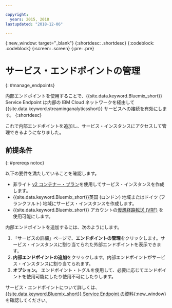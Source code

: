 ```yaml
---

copyright:
  years: 2015, 2018
lastupdated: "2018-12-06"

---
```


<!-- Attribute definitions -->
{:new_window: target="_blank"}
{:shortdesc: .shortdesc}
{:codeblock: .codeblock}
{:screen: .screen}
{:pre: .pre}

# サービス・エンドポイントの管理
{: #manage_endpoints}

内部エンドポイントを使用することで、{{site.data.keyword.Bluemix_short}} Service Endpoint は内部の IBM Cloud ネットワークを経由して {{site.data.keyword.streaminganalyticsshort}} サービスへの接続を有効にします。
{:shortdesc}

これで内部エンドポイントを追加し、サービス・インスタンスにアクセスして管理できるようになりました。

## 前提条件
{: #prereqs notoc}

以下の要件を満たしていることを確認します。
- 非ライト [v2 コンテナー・プラン](/docs/services/StreamingAnalytics/service_plans.html)を使用してサービス・インスタンスを作成します。
- {{site.data.keyword.Bluemix_short}}英国 (ロンドン) 地域またはドイツ (フランクフルト) 地域にサービス・インスタンスを作成します。
- {{site.data.keyword.Bluemix_short}} アカウントの[仮想経路転送 (VRF)](/docs/infrastructure/direct-link/vrf-on-ibm-cloud.html#overview-of-virtual-routing-and-forwarding-vrf-on-ibm-cloud) を使用可能にします。


内部エンドポイントを追加するには、次のようにします。

1. 「サービスの詳細」ページで、**エンドポイントの管理**をクリックします。サービス・インスタンスに割り当てられた外部エンドポイントを表示できます。
2. **内部エンドポイントの追加**をクリックします。内部エンドポイントがサービス・インスタンスに割り当てられます。
3. **オプション。** エンドポイント・トグルを使用して、必要に応じてエンドポイントを使用可能にしたり使用不可にしたりします。


サービス・エンドポイントについて詳しくは、[{{site.data.keyword.Bluemix_short}} Service Endpoint の資料](/docs/services/service-endpoint/getting-started.html#about){:new_window}を確認してください。
